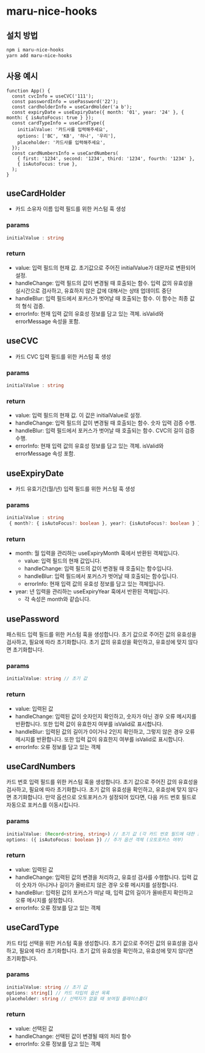 # maru-nice-hooks

## 설치 방법
```bash
npm i maru-nice-hooks
yarn add maru-nice-hooks
```

## 사용 예시

```tsx
function App() {
  const cvcInfo = useCVC('111');
  const passwordInfo = usePassword('22');
  const cardholderInfo = useCardHolder('a b');
  const expiryDate = useExpiryDate({ month: '01', year: '24' }, { month: { isAutoFocus: true } });
  const cardTypeInfo = useCardType({
    initialValue: '카드사를 입력해주세요',
    options: ['BC', 'KB', '하나', '우리'],
    placeholder: '카드사를 입력해주세요',
  });
  const cardNumbersInfo = useCardNumbers(
    { first: '1234', second: '1234', third: '1234', fourth: '1234' },
    { isAutoFocus: true },
  );
}
```

## useCardHolder
- 카드 소유자 이름 입력 필드를 위한 커스텀 훅 생성

### params
```ts
initialValue : string
```

### return
- value: 입력 필드의 현재 값. 초기값으로 주어진 initialValue가 대문자로 변환되어 설정.
- handleChange: 입력 필드의 값이 변경될 때 호출되는 함수. 입력 값의 유효성을 실시간으로 검사하고, 유효하지 않은 값에 대해서는 상태 업데이트 중단
- handleBlur: 입력 필드에서 포커스가 벗어날 때 호출되는 함수. 이 함수는 최종 값의 형식 검증.
- errorInfo: 현재 입력 값의 유효성 정보를 담고 있는 객체. isValid와 errorMessage 속성을 포함.


## useCVC
- 카드 CVC 입력 필드를 위한 커스텀 훅 생성

### params
```ts
initialValue : string
```

### return
- value: 입력 필드의 현재 값. 이 값은 initialValue로 설정.
- handleChange: 입력 필드의 값이 변경될 때 호출되는 함수. 숫자 입력 검증 수행.
- handleBlur: 입력 필드에서 포커스가 벗어날 때 호출되는 함수. CVC의 길이 검증 수행.
- errorInfo: 현재 입력 값의 유효성 정보를 담고 있는 객체. isValid와 errorMessage 속성 포함.


## useExpiryDate
- 카드 유효기간(월/년) 입력 필드를 위한 커스텀 훅 생성

### params
```ts
initialValue : string
 { month?: { isAutoFocus?: boolean }, year?: {isAutoFocus?: boolean } }
```

### return
- month: 월 입력을 관리하는 useExpiryMonth 훅에서 반환된 객체입니다.
  - value: 입력 필드의 현재 값입니다.
  - handleChange: 입력 필드의 값이 변경될 때 호출되는 함수입니다.
  - handleBlur: 입력 필드에서 포커스가 벗어날 때 호출되는 함수입니다.
  - errorInfo: 현재 입력 값의 유효성 정보를 담고 있는 객체입니다.
- year: 년 입력을 관리하는 useExpiryYear 훅에서 반환된 객체입니다.
  - 각 속성은 month와 같습니다.

## usePassword

패스워드 입력 필드를 위한 커스텀 훅을 생성합니다. 초기 값으로 주어진 값의 유효성을 검사하고, 필요에 따라 초기화합니다.
초기 값의 유효성을 확인하고, 유효성에 맞지 않다면 초기화합니다.

### params
```ts
initialValue: string // 초기 값
```

### return
- value: 입력된 값
- handleChange: 입력된 값이 숫자인지 확인하고, 숫자가 아닌 경우 오류 메시지를 반환합니다. 또한 입력 값이 유효한지 여부를 isValid로 표시합니다.
- handleBlur:
입력된 값의 길이가 0이거나 2인지 확인하고, 그렇지 않은 경우 오류 메시지를 반환합니다. 또한 입력 값이 유효한지 여부를 isValid로 표시합니다.
- errorInfo: 오류 정보를 담고 있는 객체


## useCardNumbers
카드 번호 입력 필드를 위한 커스텀 훅을 생성합니다. 초기 값으로 주어진 값의 유효성을 검사하고, 필요에 따라 초기화합니다.
초기 값의 유효성을 확인하고, 유효성에 맞지 않다면 초기화합니다. 만약 옵션으로 오토포커스가 설정되어 있다면, 다음 카드 번호 필드로 자동으로 포커스를 이동시킵니다.

### params
```ts
initialValue: (Record<string, string>) // 초기 값 (각 카드 번호 필드에 대한 초기 값)
options: ({ isAutoFocus: boolean }) // 추가 옵션 객체 (오토포커스 여부)
```

### return
- value: 입력된 값
- handleChange: 입력된 값의 변경을 처리하고, 유효성 검사를 수행합니다. 입력 값이 숫자가 아니거나 길이가 올바르지 않은 경우 오류 메시지를 설정합니다.
- handleBlur: 입력된 값의 포커스가 떠날 때, 입력 값의 길이가 올바른지 확인하고 오류 메시지를 설정합니다.
- errorInfo: 오류 정보를 담고 있는 객체


## useCardType
카드 타입 선택을 위한 커스텀 훅을 생성합니다. 초기 값으로 주어진 값의 유효성을 검사하고, 필요에 따라 초기화합니다.
초기 값의 유효성을 확인하고, 유효성에 맞지 않다면 초기화합니다.


### params
```ts
initialValue: string // 초기 값
options: string[] // 카드 타입의 옵션 목록
placeholder: string // 선택지가 없을 때 보여질 플레이스홀더
```

### return
- value: 선택된 값
- handleChange: 선택된 값이 변경될 때의 처리 함수
- errorInfo: 오류 정보를 담고 있는 객체
